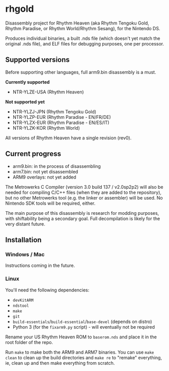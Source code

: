 # rhgold
Disassembly project for Rhythm Heaven (aka Rhythm Tengoku Gold, Rhythm Paradise, or Rhythm World/Rhythm Sesang), for the Nintendo DS.

Produces individual binaries, a built .nds file (which doesn't yet match the original .nds file), and ELF files for debugging purposes, one per processor.

## Supported versions
Before supporting other languages, full arm9.bin disassembly is a must.

**Currently supported**

* NTR-YLZE-USA (Rhythm Heaven)

**Not supported yet**

* NTR-YLZJ-JPN (Rhythm Tengoku Gold)
* NTR-YLZP-EUR (Rhythm Paradise - EN/FR/DE)
* NTR-YLZX-EUR (Rhythm Paradise - EN/ES/IT)
* NTR-YLZK-KOR (Rhythm World)

All versions of Rhythm Heaven have a single revision (rev0).

## Current progress
* arm9.bin: in the process of disassembling
* arm7.bin: not yet disassembled
* ARM9 overlays: not yet added

The Metrowerks C Compiler (version 3.0 build 137 / v2.0sp2p2) will also be needed for compiling C/C++ files (when they are added to the repository), but no other Metrowerks tool (e.g. the linker or assembler) will be used. No Nintendo SDK tools will be required, either.

The main purpose of this disassembly is research for modding purposes, with shiftability being a secondary goal. Full decompilation is likely for the very distant future.

## Installation
### Windows / Mac
Instructions coming in the future.

### Linux
You'll need the following dependencies:

* `devKitARM`
* `ndstool`
* `make`
* `git`
* `build-essentials`/`build-essential`/`base-devel` (depends on distro)
* Python 3 (for the `fixarm9.py` script) - will eventually not be required

Rename your US Rhythm Heaven ROM to `baserom.nds` and place it in the root folder of the repo.

Run `make` to make both the ARM9 and ARM7 binaries. You can use `make clean` to clean up the build directories and `make re` to "remake" everything, ie, clean up and then make everything from scratch.